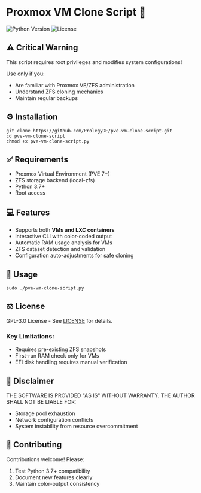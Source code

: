 # Proxmox VM Clone Script :floppy_disk:

![Python Version](https://img.shields.io/badge/Python-3.6%2B-blue)
![License](https://img.shields.io/badge/License-GPL-green)

## :warning: Critical Warning

This script requires root privileges and modifies system configurations!

Use only if you:

*   Are familiar with Proxmox VE/ZFS administration
*   Understand ZFS cloning mechanics
*   Maintain regular backups

## :gear: Installation

```
git clone https://github.com/ProlegyDE/pve-vm-clone-script.git
cd pve-vm-clone-script
chmod +x pve-vm-clone-script.py
```

## :white_check_mark: Requirements

*   Proxmox Virtual Environment (PVE 7+)
*   ZFS storage backend (local-zfs)
*   Python 3.7+
*   Root access

## :computer: Features

*   Supports both **VMs and LXC containers**
*   Interactive CLI with color-coded output
*   Automatic RAM usage analysis for VMs
*   ZFS dataset detection and validation
*   Configuration auto-adjustments for safe cloning

## :rocket: Usage

```
sudo ./pve-vm-clone-script.py
```

## :balance_scale: License

GPL-3.0 License - See [LICENSE](LICENSE) for details.

### Key Limitations:

*   Requires pre-existing ZFS snapshots
*   First-run RAM check only for VMs
*   EFI disk handling requires manual verification

## :page_facing_up: Disclaimer

THE SOFTWARE IS PROVIDED "AS IS" WITHOUT WARRANTY. THE AUTHOR SHALL NOT BE LIABLE FOR:

*   Storage pool exhaustion
*   Network configuration conflicts
*   System instability from resource overcommitment

## :handshake: Contributing

Contributions welcome! Please:

1.  Test Python 3.7+ compatibility
2.  Document new features clearly
3.  Maintain color-output consistency